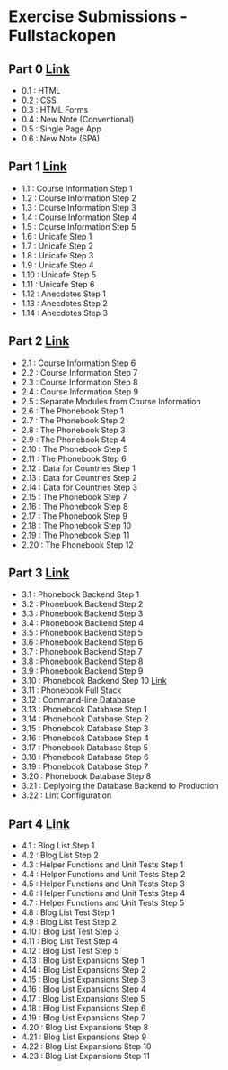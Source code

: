 # Exercise Submissions - Fullstackopen

## Part 0 [Link](part0/)
- 0.1 : HTML
- 0.2 : CSS
- 0.3 : HTML Forms
- 0.4 : New Note (Conventional)
- 0.5 : Single Page App
- 0.6 : New Note (SPA)

## Part 1 [Link](part1/)
- 1.1 : Course Information Step 1
- 1.2 : Course Information Step 2
- 1.3 : Course Information Step 3
- 1.4 : Course Information Step 4
- 1.5 : Course Information Step 5
- 1.6 : Unicafe Step 1
- 1.7 : Unicafe Step 2
- 1.8 : Unicafe Step 3
- 1.9 : Unicafe Step 4
- 1.10 : Unicafe Step 5
- 1.11 : Unicafe Step 6
- 1.12 : Anecdotes Step 1
- 1.13 : Anecdotes Step 2
- 1.14 : Anecdotes Step 3

## Part 2 [Link](part2/)
- 2.1 : Course Information Step 6
- 2.2 : Course Information Step 7
- 2.3 : Course Information Step 8
- 2.4 : Course Information Step 9
- 2.5 : Separate Modules from Course Information
- 2.6 : The Phonebook Step 1
- 2.7 : The Phonebook Step 2
- 2.8 : The Phonebook Step 3
- 2.9 : The Phonebook Step 4
- 2.10 : The Phonebook Step 5
- 2.11 : The Phonebook Step 6
- 2.12 : Data for Countries Step 1
- 2.13 : Data for Countries Step 2
- 2.14 : Data for Countries Step 3
- 2.15 : The Phonebook Step 7
- 2.16 : The Phonebook Step 8
- 2.17 : The Phonebook Step 9
- 2.18 : The Phonebook Step 10
- 2.19 : The Phonebook Step 11
- 2.20 : The Phonebook Step 12

## Part 3 [Link](part3/)
- 3.1 : Phonebook Backend Step 1
- 3.2 : Phonebook Backend Step 2
- 3.3 : Phonebook Backend Step 3
- 3.4 : Phonebook Backend Step 4
- 3.5 : Phonebook Backend Step 5
- 3.6 : Phonebook Backend Step 6
- 3.7 : Phonebook Backend Step 7
- 3.8 : Phonebook Backend Step 8
- 3.9 : Phonebook Backend Step 9
- 3.10 : Phonebook Backend Step 10 [Link](https://wild-firefly-4831.fly.dev/)
- 3.11 : Phonebook Full Stack
- 3.12 : Command-line Database
- 3.13 : Phonebook Database Step 1
- 3.14 : Phonebook Database Step 2
- 3.15 : Phonebook Database Step 3
- 3.16 : Phonebook Database Step 4
- 3.17 : Phonebook Database Step 5
- 3.18 : Phonebook Database Step 6
- 3.19 : Phonebook Database Step 7
- 3.20 : Phonebook Database Step 8
- 3.21 : Deplyoing the Database Backend to Production
- 3.22 : Lint Configuration

## Part 4 [Link](part4/)
- 4.1 : Blog List Step 1
- 4.2 : Blog List Step 2
- 4.3 : Helper Functions and Unit Tests Step 1
- 4.4 : Helper Functions and Unit Tests Step 2
- 4.5 : Helper Functions and Unit Tests Step 3
- 4.6 : Helper Functions and Unit Tests Step 4
- 4.7 : Helper Functions and Unit Tests Step 5
- 4.8 : Blog List Test Step 1
- 4.9 : Blog List Test Step 2
- 4.10 : Blog List Test Step 3
- 4.11 : Blog List Test Step 4
- 4.12 : Blog List Test Step 5
- 4.13 : Blog List Expansions Step 1
- 4.14 : Blog List Expansions Step 2
- 4.15 : Blog List Expansions Step 3
- 4.16 : Blog List Expansions Step 4
- 4.17 : Blog List Expansions Step 5
- 4.18 : Blog List Expansions Step 6
- 4.19 : Blog List Expansions Step 7
- 4.20 : Blog List Expansions Step 8
- 4.21 : Blog List Expansions Step 9
- 4.22 : Blog List Expansions Step 10
- 4.23 : Blog List Expansions Step 11